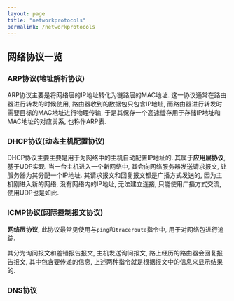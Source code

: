 ```yaml
---
layout: page
title: "networkprotocols"
permalink: /networkprotocols
---
```


## 网络协议一览
### ARP协议(地址解析协议)
ARP协议主要是将网络层的IP地址转化为链路层的MAC地址. 这一协议通常在路由器进行转发的时候使用, 路由器收到的数据包只包含IP地址, 而路由器进行转发时需要目标的MAC地址进行物理传输, 于是其保存一个高速缓存用于存储IP地址和MAC地址的对应关系, 也称作ARP表.

### DHCP协议(动态主机配置协议)
DHCP协议主要主要是用于为网络中的主机自动配置IP地址的. 其属于**应用层协议**, 基于UDP实现. 当一台主机进入一个新网络中, 其会向网络服务器发送请求报文, 让服务器为其分配一个IP地址. 其请求报文和回复报文都是广播方式发送的, 因为主机刚进入新的网络, 没有网络内的IP地址, 无法建立连接, 只能使用广播方式交流, 使用UDP也是如此.

### ICMP协议(网际控制报文协议)
**网络层协议**, 此协议最常见使用与`ping`和`traceroute`指令中, 用于对网络包进行追踪.

其分为询问报文和差错报告报文, 主机发送询问报文, 路上经历的路由器会回复报告报文, 其中包含要传递的信息, 上述两种指令就是根据报文中的信息来显示结果的.

### DNS协议
### 